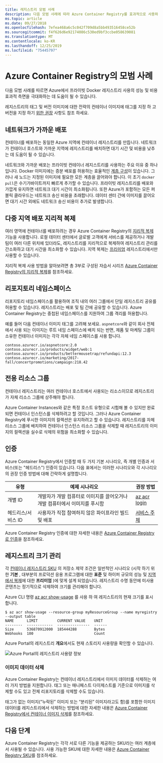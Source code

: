 ```yaml
---
title: 레지스트리 모범 사례
description: 다음 모범 사례에 따라 Azure Container Registry를 효과적으로 사용하는 방법을 알아봅니다.
ms.topic: article
ms.date: 09/27/2018
ms.openlocfilehash: 7efea468a6c5c042f709d8a5bb493516458ce52b
ms.sourcegitcommit: f4f626d6e92174086c530ed9bf3ccbe058639081
ms.translationtype: MT
ms.contentlocale: ko-KR
ms.lasthandoff: 12/25/2019
ms.locfileid: "75445797"
---
```

# <a name="best-practices-for-azure-container-registry"></a>Azure Container Registry의 모범 사례

다음 모범 사례를 따르면 Azure에서 프라이빗 Docker 레지스트리 사용의 성능 및 비용 효과적 측면을 극대화하는 데 도움이 될 수 있습니다.

레지스트리의 태그 및 버전 이미지에 대한 전략의 컨테이너 이미지에 태그를 지정 하 고 버전을 지정 하기 [위한 권장](container-registry-image-tag-version.md) 사항도 참조 하세요. 

## <a name="network-close-deployment"></a>네트워크가 가까운 배포

컨테이너를 배포하는 동일한 Azure 지역에 컨테이너 레지스트리를 만듭니다. 네트워크가 컨테이너 호스트와 가까운 지역에 레지스트리를 배치하면 대기 시간 및 비용을 낮추는 데 도움이 될 수 있습니다.

네트워크와 가까운 배포는 프라이빗 컨테이너 레지스트리를 사용하는 주요 이유 중 하나입니다. Docker 이미지에는 증분 배포를 허용하는 효율적인 [계층 구성](https://docs.docker.com/engine/userguide/storagedriver/imagesandcontainers/)이 있습니다. 그러나 새 노드는 지정된 이미지에 필요한 모든 계층을 끌어와야 합니다. 이 초기 `docker pull`은 수기가바이트까지 빠르게 추가할 수 있습니다. 프라이빗 레지스트리를 배포와 가깝게 유지하면 네트워크 대기 시간이 최소화됩니다.
또한 Azure가 포함하는 모든 퍼블릭 클라우드는 네트워크 송신 비용을 초래합니다. 데이터 센터 간에 이미지를 끌어오면 대기 시간 외에도 네트워크 송신 비용이 추가로 발생합니다.

## <a name="geo-replicate-multi-region-deployments"></a>다중 지역 배포 지리적 복제

여러 영역에 컨테이너를 배포하려는 경우 Azure Container Registry의 [지리적 복제](container-registry-geo-replication.md) 기능을 사용합니다. 로컬 데이터 센터에서 글로벌 고객에게 서비스를 제공하거나 개발 팀이 여러 다른 위치에 있더라도, 레지스트리를 지리적으로 복제하여 레지스트리 관리를 간소화하고 대기 시간을 최소화할 수 있습니다. 지역 복제는 [프리미엄](container-registry-skus.md) 레지스트리에서만 사용할 수 있습니다.

지리적 복제 사용 방법을 알아보려면 총 3부로 구성된 자습서 시리즈 [Azure Container Registry의 지리적 복제](container-registry-tutorial-prepare-registry.md)를 참조하세요.

## <a name="repository-namespaces"></a>리포지토리 네임스페이스

리포지토리 네임스페이스를 활용하여 조직 내의 여러 그룹에서 단일 레지스트리 공유를 허용할 수 있습니다. 레지스트리는 배포 및 팀 간에 공유할 수 있습니다. Azure Container Registry는 중첩된 네임스페이스를 지원하여 그룹 격리를 허용합니다.

예를 들어 다음 컨테이너 이미지 태그를 고려해 보세요. `aspnetcore`와 같이 회사 전체에서 사용 되는 이미지는 루트 네임 스페이스에 배치 되는 반면, 제품 및 마케팅 그룹이 소유한 컨테이너 이미지는 각각 자체 네임 스페이스를 사용 합니다.

```
contoso.azurecr.io/aspnetcore:2.0
contoso.azurecr.io/products/widget/web:1
contoso.azurecr.io/products/bettermousetrap/refundapi:12.3
contoso.azurecr.io/marketing/2017-fall/concertpromotions/campaign:218.42
```

## <a name="dedicated-resource-group"></a>전용 리소스 그룹

컨테이너 레지스트리는 여러 컨테이너 호스트에서 사용되는 리소스이므로 레지스트리가 자체 리소스 그룹에 상주해야 합니다.

Azure Container Instances와 같은 특정 호스트 유형으로 시험해 볼 수 있지만 완료되면 컨테이너 인스턴스를 삭제하려고 할 것입니다. 그러나 Azure Container Registry에 푸시한 이미지의 컬렉션은 유지하려고 할 수 있습니다. 레지스트리를 자체 리소스 그룹에 배치하여 컨테이너 인스턴스 리소스 그룹을 삭제할 때 레지스트리의 이미지의 컬렉션을 실수로 삭제의 위험을 최소화할 수 있습니다.

## <a name="authentication"></a>인증

Azure Container Registry에서 인증할 때 두 가지 기본 시나리오, 즉 개별 인증과 서비스(또는 "헤드리스") 인증이 있습니다. 다음 표에서는 이러한 시나리오와 각 시나리오의 권장 인증 방법에 대해 간략하게 설명합니다.

| 유형 | 예제 시나리오 | 권장 방법 |
|---|---|---|
| 개별 ID | 개발자가 개발 컴퓨터로 이미지를 끌어오거나 개발 컴퓨터에서 이미지를 푸시함 | [az acr login](/cli/azure/acr?view=azure-cli-latest#az-acr-login) |
| 헤드리스/서비스 ID | 사용자가 직접 참여하지 않은 파이프라인 빌드 및 배포 | [서비스 주체](container-registry-authentication.md#service-principal) |

Azure Container Registry 인증에 대한 자세한 내용은 [Azure Container Registry로 인증](container-registry-authentication.md)을 참조하세요.

## <a name="manage-registry-size"></a>레지스트리 크기 관리

각 [컨테이너 레지스트리 SKU][container-registry-skus] 의 저장소 제약 조건은 일반적인 시나리오 (시작 하기 위한 **기본** , 대부분의 프로덕션 응용 프로그램에 대한 **표준** 및 하이퍼 규모의 성능 및 [지역에서 복제][container-registry-geo-replication]에 대한 **프리미엄** )에 맞게 설계 되었습니다. 레지스트리 수명 동안에 미사용 콘텐츠는 정기적으로 삭제하여 크기를 관리해야 합니다.

Azure CLI 명령 [az acr show-usage][az-acr-show-usage] 를 사용 하 여 레지스트리의 현재 크기를 표시 합니다.

```console
$ az acr show-usage --resource-group myResourceGroup --name myregistry --output table
NAME      LIMIT         CURRENT VALUE    UNIT
--------  ------------  ---------------  ------
Size      536870912000  185444288        Bytes
Webhooks  100                            Count
```

Azure Portal의 레지스트리 **개요**에서도 현재 스토리지 사용량을 확인할 수 있습니다.

![Azure Portal의 레지스트리 사용량 정보][registry-overview-quotas]

### <a name="delete-image-data"></a>이미지 데이터 삭제

Azure Container Registry는 컨테이너 레지스트리에서 이미지 데이터를 삭제하는 여러 가지 방법을 지원합니다. 태그 또는 매니페스트 다이제스트를 기준으로 이미지를 삭제할 수도 있고 전체 리포지토리를 삭제할 수도 있습니다.

태그가 없는 이미지(“누락된” 이미지 또는 “분리된” 이미지라고도 함)를 포함한 이미지 데이터를 레지스트리에서 삭제하는 방법에 대한 자세한 내용은 [Azure Container Registry에서 컨테이너 이미지 삭제](container-registry-delete.md)를 참조하세요.

## <a name="next-steps"></a>다음 단계

Azure Container Registry는 각각 서로 다른 기능을 제공하는 SKU라는 여러 계층에서 사용될 수 있습니다. 사용 가능한 SKU에 대한 자세한 내용은 [Azure Container Registry SKU](container-registry-skus.md)를 참조하세요.

<!-- IMAGES -->
[delete-repository-portal]: ./media/container-registry-best-practices/delete-repository-portal.png
[registry-overview-quotas]: ./media/container-registry-best-practices/registry-overview-quotas.png

<!-- LINKS - Internal -->
[az-acr-repository-delete]: /cli/azure/acr/repository#az-acr-repository-delete
[az-acr-show-usage]: /cli/azure/acr#az-acr-show-usage
[azure-cli]: /cli/azure
[azure-portal]: https://portal.azure.com
[container-registry-geo-replication]: container-registry-geo-replication.md
[container-registry-skus]: container-registry-skus.md
